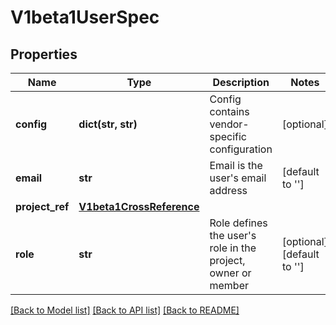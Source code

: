 # V1beta1UserSpec

## Properties

| Name       | Type               | Description                                   | Notes           |
|------------|--------------------|-----------------------------------------------|-----------------|
| **config** | **dict(str, str)** | Config contains vendor-specific configuration | [optional]      |
| **email**  | **str**            | Email is the user&#39;s email address         | [default to ''] |
| **project_ref** | [**V1beta1CrossReference**](V1beta1CrossReference.md) |                                                                  |
| **role**        | **str**                                               | Role defines the user&#39;s role in the project, owner or member | [optional] [default to ''] |

[[Back to Model list]](../README.md#documentation-for-models) [[Back to API list]](../README.md#documentation-for-api-endpoints) [[Back to README]](../README.md)
